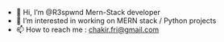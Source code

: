 - 👋 Hi, I’m @R3spwnd Mern-Stack developer 
- 👀 I’m interested in working on MERN stack / Python projects 
- 📫 How to reach me : chakir.fri@gmail.com

<!---
R3spwnd/R3spwnd is a ✨ special ✨ repository because its `README.md` (this file) appears on your GitHub profile.
You can click the Preview link to take a look at your changes.
--->
